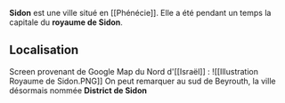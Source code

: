 **Sidon** est une ville situé en [[Phénécie]]. Elle a été pendant un temps la capitale du **royaume de Sidon**.
## Localisation
Screen provenant de Google Map du Nord d'[[Israël]] :
![[Illustration Royaume de Sidon.PNG]]
On peut remarquer au sud de Beyrouth, la ville désormais nommée **District de Sidon**